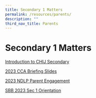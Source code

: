 ```yaml
---
title: Secondary 1 Matters
permalink: /resources/parents/
description: ""
third_nav_title: Parents
---
```

# **Secondary 1 Matters**

 [Introduction to CHIJ Secondary](/files/Parents/Introduction%20to%20CHIJ%20Secondary.pdf)
 
[2023 CCA Briefing Slides](/files/Parents/2023%20CCA%20Briefing%20Slides.pdf)

[2023 NDLP Parent Engagement](/files/Parents/2023%20NDLP%20Parent%20Engagement.pdf)

[SBB 2023 Sec 1 Orientation](/files/Parents/SBB%202023%20Sec%201%20Orientation.pdf)